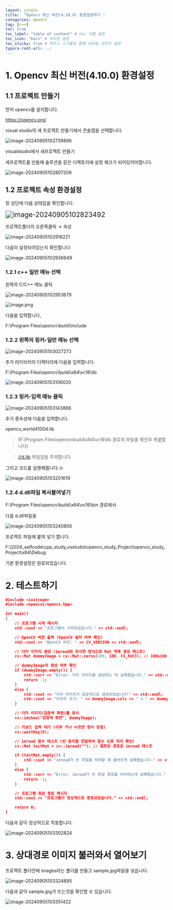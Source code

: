 ```yaml
---
layout: single
title:  "Opencv 최신 버전(4.10.0) 환경설정하기 "
categories: OpenCV
tag: [c++]
toc: true
toc_label: "table of content" # toc 이름 설정
toc_icon: "bars" # 아이콘 설정
toc_sticky: true # 마우스 스크롤과 함께 내려갈 것인지 설정
typora-root-url: ../
---
```






# 1. Opencv 최신 버전(4.10.0) 환경설정 

## 1.1 프로젝트 만들기

먼저 opencv를 설치합니다.

https://opencv.org/





visual studio의 새 프로젝트 만들기에서 콘솔앱을 선택합니다.

![image-20240905102739896](/images/2024-09-05-first-opencv-setting/image-20240905102739896.png)





visualstudio에서 새프로젝트 만들기

세프로젝트를 만들떼 솔루션을 같은 디렉토리에 설정 체크가 되어있어야합니다.

![image-20240905102807206](/images/2024-09-05-first-opencv-setting/image-20240905102807206.png)





## 1.2 프로젝트 속성 환경설정

창 상단에 다음 상태임을 확인합니다.

<img src="/images/2024-09-05-first-opencv-setting/image-20240905102823492.png" alt="image-20240905102823492" style="zoom:150%;" />

프로젝트폴더의 오른쪽클릭 → 속성

![image-20240905102916221](/images/2024-09-05-first-opencv-setting/image-20240905102916221.png)

다음이 설정되어있는지 확인합니다.

![image-20240905102936649](/images/2024-09-05-first-opencv-setting/image-20240905102936649.png)

### 1.2.1 c++ 일반 메뉴 선택

왼쪽의 C/C++ 메뉴 클릭

![image-20240905102953679](/images/2024-09-05-first-opencv-setting/image-20240905102953679.png)

![image.png](https://prod-files-secure.s3.us-west-2.amazonaws.com/28371a76-45b8-4a6b-b260-a8589b339055/d47a92b1-557f-4aec-9b5f-988d0f82d9e1/image.png)

다음을 입력합니다,

F:\Program Files\opencv\build\include



### 1.2.2 왼쪽의 링커-일반 메뉴 선택

![image-20240905103027273](/images/2024-09-05-first-opencv-setting/image-20240905103027273.png)

추가 라이브러리 디렉터리에 다음을 입력합니다.

F:\Program Files\opencv\build\x64\vc16\lib

![image-20240905103106020](/images/2024-09-05-first-opencv-setting/image-20240905103106020.png)





### 1.2.3 링커-입력 메뉴 클릭

![image-20240905103143866](/images/2024-09-05-first-opencv-setting/image-20240905103143866.png)

추가 종속성에 다음을 입력합니다.

opencv_world4100d.lib

> (F:\Program Files\opencv\build\x64\vc16\lib 경로의 파일을 확인후 복붙합니다)

> [//d.lib](http://d.lib) 파일임을 주의합니다.

그리고 코드를 실행해봅니다.ㅁ

![image-20240905103201619](/images/2024-09-05-first-opencv-setting/image-20240905103201619.png)





### 1.2.4  d.dll파일 복사붙여넣기

F:\Program Files\opencv\build\x64\vc16\bin 경로에서

다음  d.dll파일을

![image-20240905103240856](/images/2024-09-05-first-opencv-setting/image-20240905103240856.png)

프로젝트 파일에 붙여 넣기 합니다.

F:\2024_selfcode\cpp_study_vsstudio\opencv_study_Project\opencv_study_Project\x64\Debug

기본 환경설정은 완료되었습니다.





# 2. 테스트하기

```json
#include <iostream>
#include <opencv2/opencv.hpp>

int main()
{
    // 프로그램 시작 메시지
    std::cout << "프로그램이 시작되었습니다." << std::endl;

    // OpenCV 버전 출력 (OpenCV 설치 여부 확인)
    std::cout << "OpenCV 버전: " << CV_VERSION << std::endl;

    // 더미 이미지 생성 (imread와 유사한 방식으로 Mat 객체 생성 테스트)
    cv::Mat dummyImage = cv::Mat::zeros(100, 100, CV_8UC3); // 100x100 크기의 검정색 이미지

    // dummyImage의 생성 여부 확인
    if (dummyImage.empty()) {
        std::cerr << "Error: 더미 이미지를 생성하는 데 실패했습니다." << std::endl;
        return -1;
    }
    else {
        std::cout << "더미 이미지가 성공적으로 생성되었습니다!" << std::endl;
        std::cout << "이미지 크기: " << dummyImage.cols << " x " << dummyImage.rows << std::endl;
    }

    // 더미 이미지(검정색 화면)를 표시
    cv::imshow("검정색 화면", dummyImage);

    // 키보드 입력 대기 (아무 키나 누르면 창이 닫힘)
    cv::waitKey(0);

    // imread 함수 테스트 (빈 문자열 전달하여 함수 오류 처리 확인)
    cv::Mat testMat = cv::imread(""); // 잘못된 경로로 imread 테스트

    if (testMat.empty()) {
        std::cout << "imread가 빈 파일을 처리할 때 올바르게 실패했습니다." << std::endl;
    }
    else {
        std::cerr << "Error: imread가 빈 파일 경로를 처리하는데 실패했습니다." << std::endl;
        return -1;
    }

    // 프로그램 정상 종료 메시지
    std::cout << "프로그램이 정상적으로 종료되었습니다." << std::endl;

    return 0;
}
```

다음과 같이 정상적으로 작동합니다.

![image-20240905103302824](/images/2024-09-05-first-opencv-setting/image-20240905103302824.png)



# 3. 상대경로 이미지 불러와서 열어보기

프로젝트 폴더안에 images라는 폴더를 만들고 sample.jpg파일을 넣습니다.

![image-20240905103324895](/images/2024-09-05-first-opencv-setting/image-20240905103324895.png)



다음과 같이 sample.jpg가 뜨는것을 확인할 수 있습니다.

![image-20240905103351422](/images/2024-09-05-first-opencv-setting/image-20240905103351422.png)